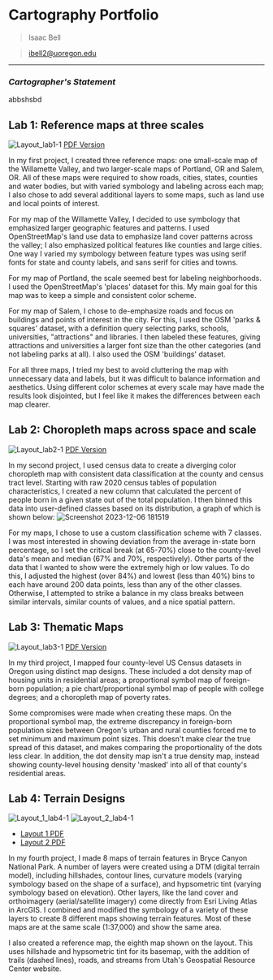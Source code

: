 # Cartography Portfolio
> Isaac Bell

> ibell2@uoregon.edu

***

### *Cartographer's Statement*
abbshsbd
## Lab 1: Reference maps at three scales
![Layout_lab1-1](https://github.com/ibell13/393_carto/assets/122644517/75aa0cf6-e629-456e-a07d-527e7c736c91)
[PDF Version](./pdfs/Layout_lab1.pdf)

In my first project, I created three reference maps: one small-scale map of the Willamette Valley, and two larger-scale maps of Portland, OR and Salem, OR.
All of these maps were required to show roads, cities, states, counties and water bodies, but with varied symbology and labeling across each map; I also chose to add several
additional layers to some maps, such as land use and local points of interest. 

For my map of the Willamette Valley, I decided to use symbology that
emphasized larger geographic features and patterns. I used OpenStreetMap's land use data to emphasize land cover patterns across the valley; I also emphasized political
features like counties and large cities. One way I varied my symbology between feature
types was using serif fonts for state and county labels, and sans serif for cities and
towns.

For my map of Portland, the scale seemed best for labeling neighborhoods. I
used the OpenStreetMap's 'places' dataset for this. My main
goal for this map was to keep a simple and consistent color scheme.

For my map of Salem, I chose to de-emphasize roads and focus on buildings and
points of interest in the city. For this, I used the OSM 'parks & squares' dataset, with a
definition query selecting parks, schools, universities, "attractions" and libraries. I then
labeled these features, giving attractions and universities a larger font size than the
other categories (and not labeling parks at all). I also used the OSM 'buildings' dataset.

For all three maps, I tried my best to avoid cluttering the map with unnecessary
data and labels, but it was difficult to balance information and aesthetics. Using different color schemes at every scale may have made the results look disjointed, but
I feel like it makes the differences between each map clearer.

## Lab 2: Choropleth maps across space and scale
![Layout_lab2-1](https://github.com/ibell13/393_carto/assets/122644517/b3e15212-216d-4320-8bb2-2f2ba6531c0d)
[PDF Version](/pdfs/Layout_lab2.pdf)

In my second project, I used census data to create a diverging color choropleth map with consistent data classification at the county and census tract level.
Starting with raw 2020 census tables of population characteristics, I created a new column that calculated the percent of people born in a given state out of the total
population. I then binned this data into user-defined classes based on its distribution, a graph of which is shown below:
![Screenshot 2023-12-06 181519](https://github.com/ibell13/393_carto/assets/122644517/977a6698-a096-44c1-ac32-9cbf1bac276d)

For my maps, I chose to use a custom classification scheme with 7 classes. I
was most interested in showing deviation from the average in-state born percentage, so
I set the critical break (at 65-70%) close to the county-level data's mean and median (67% and 70%,
respectively). Other parts of the data that I wanted to show were the extremely high or
low values. To do this, I adjusted the highest (over 84%) and lowest (less than 40%)
bins to each have around 200 data points, less than any of the other classes.
Otherwise, I attempted to strike a balance in my class breaks between similar intervals,
similar counts of values, and a nice spatial pattern.

## Lab 3: Thematic Maps
![Layout_lab3-1](https://github.com/ibell13/393_carto/assets/122644517/ad4edb4c-035b-4615-bc87-b9c2233724c2)
[PDF Version](/pdfs/Layout_lab3.pdf)

In my third project, I mapped four county-level US Census datasets in Oregon using distinct map designs.
These included a dot density map of housing units in residential areas; 
a proportional symbol map of foreign-born population; a pie chart/proportional symbol map of people with college degrees; 
and a choropleth map of poverty rates.

Some compromises were made when creating these maps. On the proportional symbol map, the extreme discrepancy in foreign-born population sizes between Oregon's urban and rural counties 
forced me to set minimum and maximum point sizes. This doesn't make clear the true spread of this dataset, and makes comparing the proportionality of the dots less clear. In addition, the dot density map isn't a true density map, instead showing county-level housing density 'masked' into all of that county's residential areas.

## Lab 4: Terrain Designs
![Layout_1_lab4-1](https://github.com/ibell13/393_carto/assets/122644517/f6834a89-2f1b-4de3-b09f-76ee2f75cec1)
![Layout_2_lab4-1](https://github.com/ibell13/393_carto/assets/122644517/4b1e2afa-d446-4069-bfd2-2056d2e7b977)

- [Layout 1 PDF](/pdfs/Layout_1_lab4.pdf)
- [Layout 2 PDF](/pdfs/Layout_2_lab4.pdf)

In my fourth project, I made 8 maps of terrain features in Bryce Canyon National Park. A number of layers were created using a DTM (digital terrain model), including hillshades, contour lines, 
curvature models (varying symbology based on the shape of a surface), and hypsometric tint (varying symbology based on elevation). Other layers, like the land cover and orthoimagery (aerial/satellite 
imagery) come directly from Esri Living Atlas in ArcGIS. I combined and modified the symbology of a variety of these layers to create 8 different maps showing terrain features.
Most of these maps are at the same scale (1:37,000) and show the same area.

I also created a reference map, the eighth map shown on the layout. This uses hillshade and hypsometric tint for its basemap, with the addition of trails (dashed lines), roads, and streams from Utah's
Geospatial Resource Center website.
